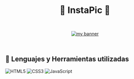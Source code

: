 <h1 align="center">📸 InstaPic 📸</h1>
<br>

<p align="center">
  <a href="#" target="_blank" rel="noreferrer"><img src="https://user-images.githubusercontent.com/100718699/200428744-94136c71-bd7e-40c4-bbe1-ce28acb745e7.png" alt="my banner"></a>
</p>

<br>

## 💼 Lenguajes y Herramientas utilizadas
![HTML5](https://img.shields.io/badge/HTML5-E34F26?style=for-the-badge&logo=html5&logoColor=white)
![CSS3](https://img.shields.io/badge/CSS3-1572B6?style=for-the-badge&logo=css3&logoColor=white)
![JavaScript](https://img.shields.io/badge/JavaScript-323330?style=for-the-badge&logo=javascript&logoColor=F7DF1E)
